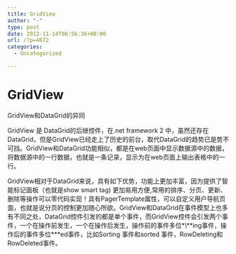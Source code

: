 ```yaml
---
title: GridView
author: "-"
type: post
date: 2012-11-14T06:56:36+00:00
url: /?p=4672
categories:
  - Uncategorized

---
```

# GridView
GridView和DataGrid的异同

GridView 是 DataGrid的后继控件，在.net framework 2 中，虽然还存在DataGrid，但是GridView已经走上了历史的前台，取代DataGrid的趋势已是势不可挡。GridView和DataGrid功能相似，都是在web页面中显示数据源中的数据，将数据源中的一行数据，也就是一条记录，显示为在web页面上输出表格中的一行。

GridView相对于DataGrid来说，具有如下优势，功能上更加丰富，因为提供了智能标记面板（也就是show smart tag) 更加易用方便,常用的排序、分页、更新、删除等操作可以零代码实现！具有PagerTemplate属性，可以自定义用户导航页面，也就是说分页的控制更加随心所欲。GridView和DataGrid在事件模型上也多有不同之处，DataGrid控件引发的都是单个事件，而GridView控件会引发两个事件，一个在操作前发生，一个在操作后发生，操作前的事件多位\*\\*\*ing事件，操作后的事件多位\*\**ed事件，比如Sorting 事件和sorted 事件，RowDeleting和RowDeleted事件。